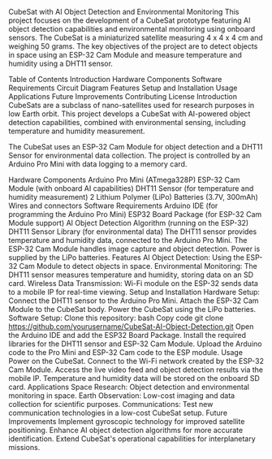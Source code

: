 CubeSat with AI Object Detection and Environmental Monitoring
This project focuses on the development of a CubeSat prototype featuring AI object detection capabilities and environmental monitoring using onboard sensors. The CubeSat is a miniaturized satellite measuring 4 x 4 x 4 cm and weighing 50 grams. The key objectives of the project are to detect objects in space using an ESP-32 Cam Module and measure temperature and humidity using a DHT11 sensor.

Table of Contents
Introduction
Hardware Components
Software Requirements
Circuit Diagram
Features
Setup and Installation
Usage
Applications
Future Improvements
Contributing
License
Introduction
CubeSats are a subclass of nano-satellites used for research purposes in low Earth orbit. This project develops a CubeSat with AI-powered object detection capabilities, combined with environmental sensing, including temperature and humidity measurement.

The CubeSat uses an ESP-32 Cam Module for object detection and a DHT11 Sensor for environmental data collection. The project is controlled by an Arduino Pro Mini with data logging to a memory card.

Hardware Components
Arduino Pro Mini (ATmega328P)
ESP-32 Cam Module (with onboard AI capabilities)
DHT11 Sensor (for temperature and humidity measurement)
2 Lithium Polymer (LiPo) Batteries (3.7V, 300mAh)
Wires and connectors
Software Requirements
Arduino IDE (for programming the Arduino Pro Mini)
ESP32 Board Package (for ESP-32 Cam Module support)
AI Object Detection Algorithm (running on the ESP-32)
DHT11 Sensor Library (for environmental data)
The DHT11 sensor provides temperature and humidity data, connected to the Arduino Pro Mini.
The ESP-32 Cam Module handles image capture and object detection.
Power is supplied by the LiPo batteries.
Features
AI Object Detection: Using the ESP-32 Cam Module to detect objects in space.
Environmental Monitoring: The DHT11 sensor measures temperature and humidity, storing data on an SD card.
Wireless Data Transmission: Wi-Fi module on the ESP-32 sends data to a mobile IP for real-time viewing.
Setup and Installation
Hardware Setup:
Connect the DHT11 sensor to the Arduino Pro Mini.
Attach the ESP-32 Cam Module to the CubeSat body.
Power the CubeSat using the LiPo batteries.
Software Setup:
Clone this repository:
bash
Copy code
git clone https://github.com/yourusername/CubeSat-AI-Object-Detection.git
Open the Arduino IDE and add the ESP32 Board Package.
Install the required libraries for the DHT11 sensor and ESP-32 Cam Module.
Upload the Arduino code to the Pro Mini and ESP-32 Cam code to the ESP module.
Usage
Power on the CubeSat.
Connect to the Wi-Fi network created by the ESP-32 Cam Module.
Access the live video feed and object detection results via the mobile IP.
Temperature and humidity data will be stored on the onboard SD card.
Applications
Space Research: Object detection and environmental monitoring in space.
Earth Observation: Low-cost imaging and data collection for scientific purposes.
Communications: Test new communication technologies in a low-cost CubeSat setup.
Future Improvements
Implement gyroscopic technology for improved satellite positioning.
Enhance AI object detection algorithms for more accurate identification.
Extend CubeSat's operational capabilities for interplanetary missions.
